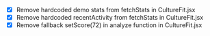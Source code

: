 - [x] Remove hardcoded demo stats from fetchStats in CultureFit.jsx
- [x] Remove hardcoded recentActivity from fetchStats in CultureFit.jsx
- [x] Remove fallback setScore(72) in analyze function in CultureFit.jsx
